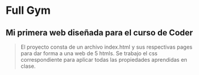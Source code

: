 # Full Gym

## Mi primera web diseñada para el curso de Coder

> El proyecto consta de un archivo index.html y sus respectivas pages para dar forma a una web de 5 htmls. Se trabajo el css correspondiente para aplicar todas las propiedades aprendidas en clase.